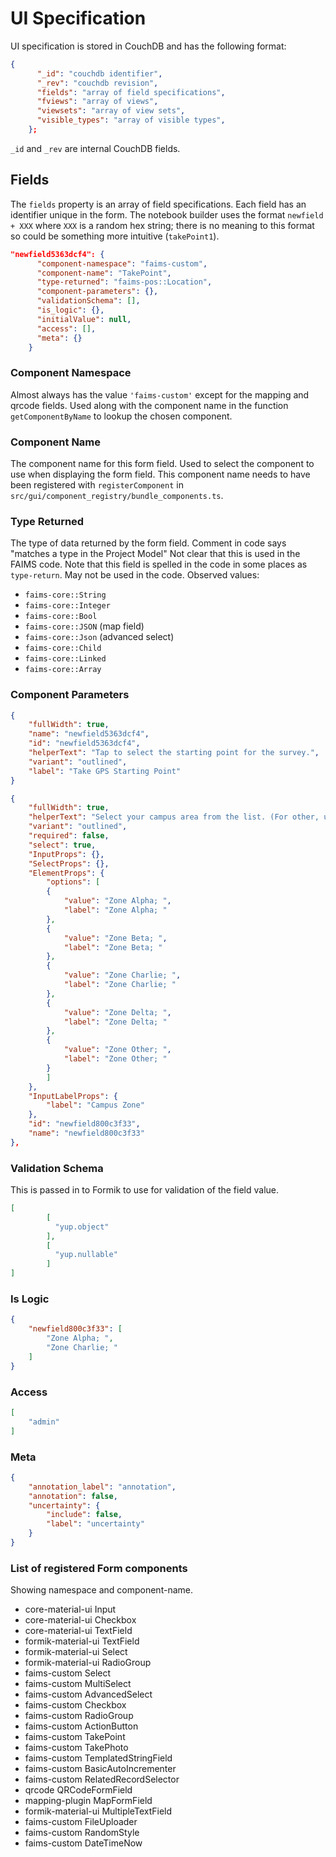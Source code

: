 # UI Specification

UI specification is stored in CouchDB and has the following format:

```json
{
      "_id": "couchdb identifier",
      "_rev": "couchdb revision",
      "fields": "array of field specifications",
      "fviews": "array of views",
      "viewsets": "array of view sets",
      "visible_types": "array of visible types",
    };
```

`_id` and `_rev` are internal CouchDB fields.

## Fields

The `fields` property is an array of field specifications. Each field has an
identifier unique in the form.  The notebook builder uses the format `newfield + XXX`
where `XXX` is a random hex string; there is no meaning to this format so could
be something more intuitive (`takePoint1`).

```json
"newfield5363dcf4": {
      "component-namespace": "faims-custom",
      "component-name": "TakePoint",
      "type-returned": "faims-pos::Location",
      "component-parameters": {},
      "validationSchema": [],
      "is_logic": {},
      "initialValue": null,
      "access": [],
      "meta": {}
    }
```

### Component Namespace

Almost always has the value `'faims-custom'` except for the mapping and qrcode fields.
Used along with the component name in the function `getComponentByName` to lookup the
chosen component.

### Component Name

The component name for this form field.  Used to select the component to use
when displaying the form field.  This component name needs to have been
registered with `registerComponent` in `src/gui/component_registry/bundle_components.ts`.

### Type Returned

The type of data returned by the form field.  Comment in code says "matches
a type in the Project Model"   Not clear that this is used in the
FAIMS code.  Note that this field is spelled in the code in some places as `type-return`.  May not be used in the code.  Observed values:

* `faims-core::String`
* `faims-core::Integer`
* `faims-core::Bool`
* `faims-core::JSON` (map field)
* `faims-core::Json` (advanced select)
* `faims-core::Child`
* `faims-core::Linked`
* `faims-core::Array`

### Component Parameters

```json
{
    "fullWidth": true,
    "name": "newfield5363dcf4",
    "id": "newfield5363dcf4",
    "helperText": "Tap to select the starting point for the survey.",
    "variant": "outlined",
    "label": "Take GPS Starting Point"
}
```

```json
{
    "fullWidth": true,
    "helperText": "Select your campus area from the list. (For other, use annotation icon)",
    "variant": "outlined",
    "required": false,
    "select": true,
    "InputProps": {},
    "SelectProps": {},
    "ElementProps": {
        "options": [
        {
            "value": "Zone Alpha; ",
            "label": "Zone Alpha; "
        },
        {
            "value": "Zone Beta; ",
            "label": "Zone Beta; "
        },
        {
            "value": "Zone Charlie; ",
            "label": "Zone Charlie; "
        },
        {
            "value": "Zone Delta; ",
            "label": "Zone Delta; "
        },
        {
            "value": "Zone Other; ",
            "label": "Zone Other; "
        }
        ]
    },
    "InputLabelProps": {
        "label": "Campus Zone"
    },
    "id": "newfield800c3f33",
    "name": "newfield800c3f33"
},
```

### Validation Schema

This is passed in to Formik to use for validation of the field value.

```json
[
        [
          "yup.object"
        ],
        [
          "yup.nullable"
        ]
]
```

### Is Logic

```json
{
    "newfield800c3f33": [
        "Zone Alpha; ",
        "Zone Charlie; "
    ]
}
```

### Access

```json
[
    "admin"
]
```

### Meta

```json
{
    "annotation_label": "annotation",
    "annotation": false,
    "uncertainty": {
        "include": false,
        "label": "uncertainty"
    }
}
```

### List of registered Form components

Showing namespace and component-name.

* core-material-ui Input
* core-material-ui Checkbox
* core-material-ui TextField
* formik-material-ui TextField
* formik-material-ui Select
* formik-material-ui RadioGroup
* faims-custom Select
* faims-custom MultiSelect
* faims-custom AdvancedSelect
* faims-custom Checkbox
* faims-custom RadioGroup
* faims-custom ActionButton
* faims-custom TakePoint
* faims-custom TakePhoto
* faims-custom TemplatedStringField
* faims-custom BasicAutoIncrementer
* faims-custom RelatedRecordSelector
* qrcode QRCodeFormField
* mapping-plugin MapFormField
* formik-material-ui MultipleTextField
* faims-custom FileUploader
* faims-custom RandomStyle
* faims-custom DateTimeNow
